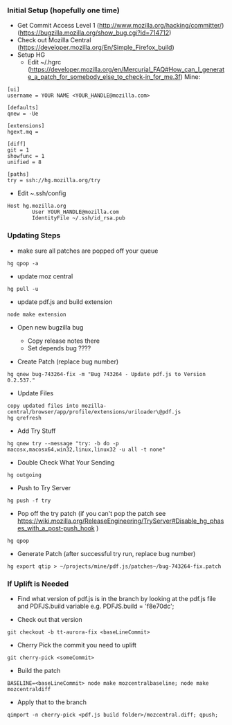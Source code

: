 ### Initial Setup (hopefully one time)
+ Get Commit Access Level 1 (http://www.mozilla.org/hacking/committer/) (https://bugzilla.mozilla.org/show_bug.cgi?id=714712)
+ Check out Mozilla Central
	(https://developer.mozilla.org/En/Simple_Firefox_build)
+ Setup HG
	+ Edit ~/.hgrc (https://developer.mozilla.org/en/Mercurial_FAQ#How_can_I_generate_a_patch_for_somebody_else_to_check-in_for_me.3f)
	Mine:
```
[ui]
username = YOUR NAME <YOUR_HANDLE@mozilla.com>

[defaults]
qnew = -Ue

[extensions]
hgext.mq =

[diff]
git = 1
showfunc = 1
unified = 8

[paths]
try = ssh://hg.mozilla.org/try
```
+ Edit ~.ssh/config
```
Host hg.mozilla.org
        User YOUR_HANDLE@mozilla.com
        IdentityFile ~/.ssh/id_rsa.pub
```

### Updating Steps

+ make sure all patches are popped off your queue
```
hg qpop -a
```

+ update moz central
```
hg pull -u
```

+ update pdf.js and build extension
```
node make extension
```

+ Open new bugzilla bug
	+ Copy release notes there
	+ Set depends bug ????

+ Create Patch (replace bug number)
```
hg qnew bug-743264-fix -m "Bug 743264 - Update pdf.js to Version 0.2.537."
```

+ Update Files
```
copy updated files into mozilla-central/browser/app/profile/extensions/uriloader\@pdf.js
hg qrefresh
```

+ Add Try Stuff
```
hg qnew try --message "try: -b do -p macosx,macosx64,win32,linux,linux32 -u all -t none"
```

+ Double Check What Your Sending
```
hg outgoing
```

+ Push to Try Server
```
hg push -f try
```

+ Pop off the try patch (if you can't pop the patch see https://wiki.mozilla.org/ReleaseEngineering/TryServer#Disable_hg_phases_with_a_post-push_hook )
```
hg qpop
```

+ Generate Patch (after successful try run, replace bug number)
```
hg export qtip > ~/projects/mine/pdf.js/patches~/bug-743264-fix.patch
```

### If Uplift is Needed
+ Find what version of pdf.js is in the branch by looking at the pdf.js file and PDFJS.build variable e.g. PDFJS.build = 'f8e70dc';

+ Check out that version
```
git checkout -b tt-aurora-fix <baseLineCommit>
```

+ Cherry Pick the commit you need to uplift
```
git cherry-pick <someCommit>
```

+ Build the patch
```
BASELINE=<baseLineCommit> node make mozcentralbaseline; node make mozcentraldiff
```

+ Apply that to the branch
```
qimport -n cherry-pick <pdf.js build folder>/mozcentral.diff; qpush;
```